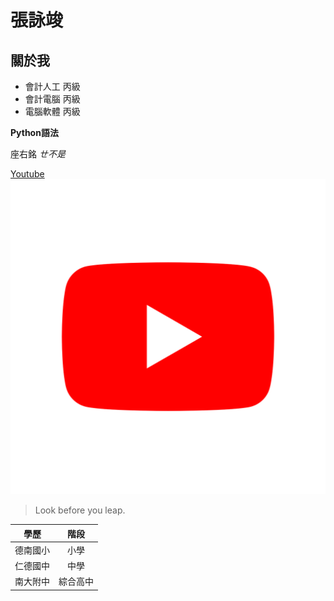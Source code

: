 # 張詠竣
## 關於我

- 會計人工 丙級
- 會計電腦 丙級
- 電腦軟體 丙級

**Python語法**
  
座右銘
*ㄝ不是*

[Youtube](https://www.youtube.com/)
![youtube](YouTube.png)

>Look before you leap.

 | 學歷 | 階段 |
 |----|:----:|
 | 德南國小 | 小學 |
 | 仁德國中 | 中學 | 
 | 南大附中 | 綜合高中 |

``` print("Hello , the world")
